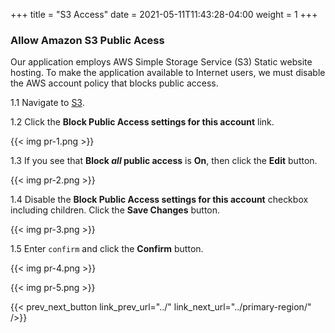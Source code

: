 +++
title = "S3 Access"
date =  2021-05-11T11:43:28-04:00
weight = 1
+++

### Allow Amazon S3 Public Acess

Our application employs AWS Simple Storage Service (S3) Static website hosting. To make the application available to Internet users, we must disable the AWS account policy that blocks public access.

1.1 Navigate to [S3](https://console.aws.amazon.com/s3/home?region=us-east-1#/).

1.2 Click the **Block Public Access settings for this account** link.

{{< img pr-1.png >}}

1.3 If you see that **Block *all* public access** is **On**, then click the **Edit** button.

{{< img pr-2.png >}}

1.4 Disable the **Block Public Access settings for this account** checkbox including children. Click the **Save Changes** button. 

{{< img pr-3.png >}}

1.5 Enter `confirm` and click the **Confirm** button.

{{< img pr-4.png >}}

{{< img pr-5.png >}}

{{< prev_next_button link_prev_url="../" link_next_url="../primary-region/" />}}
